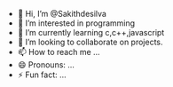 - 👋 Hi, I’m @Sakithdesilva
- 👀 I’m interested in programming
- 🌱 I’m currently learning c,c++,javascript
- 💞️ I’m looking to collaborate on projects.
- 📫 How to reach me ...
- 😄 Pronouns: ...
- ⚡ Fun fact: ...

<!---
Sakithdesilva/Sakithdesilva is a ✨ special ✨ repository because its `README.md` (this file) appears on your GitHub profile.
You can click the Preview link to take a look at your changes.
--->
